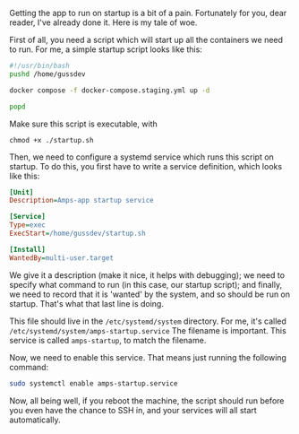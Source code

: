 Getting the app to run on startup is a bit of a pain.
Fortunately for you, dear reader, I've already done it.
Here is my tale of woe.

First of all, you need a script which will start up
all the containers we need to run.
For me, a simple startup script looks like this:

```bash
#!/usr/bin/bash
pushd /home/gussdev

docker compose -f docker-compose.staging.yml up -d

popd
```

Make sure this script is executable, with

```
chmod +x ./startup.sh
```

Then, we need to configure a systemd service
which runs this script on startup.
To do this, you first have to write a service definition,
which looks like this:

```ini
[Unit]
Description=Amps-app startup service

[Service]
Type=exec
ExecStart=/home/gussdev/startup.sh

[Install]
WantedBy=multi-user.target
```

We give it a description (make it nice, it helps with debugging);
we need to specify what command to run (in this case, our startup script);
and finally, we need to record that it is 'wanted' by the system, and so
should be run on startup. That's what that last line is doing.

This file should live in the `/etc/systemd/system` directory.
For me, it's called `/etc/systemd/system/amps-startup.service`
The filename is important. This service is called `amps-startup`,
to match the filename.

Now, we need to enable this service.
That means just running the following command:

```bash
sudo systemctl enable amps-startup.service
```

Now, all being well, if you reboot the machine,
the script should run before you even have the chance to SSH in,
and your services will all start automatically.
